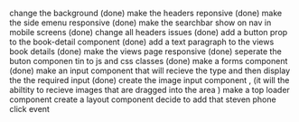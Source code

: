 change the background (done)
make the headers reponsive (done)
make the side emenu responsive (done)
make the searchbar show on nav in mobile screens (done)
change all headers issues (done)
add a button prop to the book-detail component (done)
add a text paragraph to the views book details (done)
make the views page responsive (done)
seperate the buton componen tin to js and css classes (done)
make a forms component (done)
make an input component that will recieve the type and then display the the required input (done)
create the image input component , (it will the abiltity to recieve images that are dragged into the area   )
make a top loader component
create a layout component
decide to add that steven phone click event











